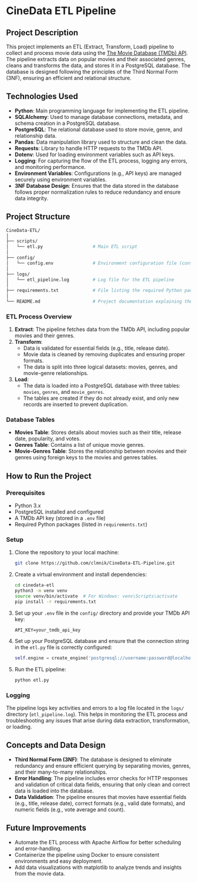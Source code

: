 # CineData ETL Pipeline

## Project Description

This project implements an ETL (Extract, Transform, Load) pipeline to collect and process movie data using the [The Movie Database (TMDb) API](https://www.themoviedb.org/documentation/api). The pipeline extracts data on popular movies and their associated genres, cleans and transforms the data, and stores it in a PostgreSQL database. The database is designed following the principles of the Third Normal Form (3NF), ensuring an efficient and relational structure.

## Technologies Used

- **Python**: Main programming language for implementing the ETL pipeline.
- **SQLAlchemy**: Used to manage database connections, metadata, and schema creation in a PostgreSQL database.
- **PostgreSQL**: The relational database used to store movie, genre, and relationship data.
- **Pandas**: Data manipulation library used to structure and clean the data.
- **Requests**: Library to handle HTTP requests to the TMDb API.
- **Dotenv**: Used for loading environment variables such as API keys.
- **Logging**: For capturing the flow of the ETL process, logging any errors, and monitoring performance.
- **Environment Variables**: Configurations (e.g., API keys) are managed securely using environment variables.
- **3NF Database Design**: Ensures that the data stored in the database follows proper normalization rules to reduce redundancy and ensure data integrity.

## Project Structure

```bash
CineData-ETL/
│
├── scripts/                     
│   └── etl.py                   # Main ETL script
│
├── config/                      
│   └── config.env               # Environment configuration file (contains API_KEY)
│
├── logs/                        
│   └── etl_pipeline.log         # Log file for the ETL pipeline
│
├── requirements.txt             # File listing the required Python packages for the project
│
└── README.md                    # Project documentation explaining the setup and usage

```

### ETL Process Overview

1. **Extract**: The pipeline fetches data from the TMDb API, including popular movies and their genres.
2. **Transform**: 
    - Data is validated for essential fields (e.g., title, release date).
    - Movie data is cleaned by removing duplicates and ensuring proper formats.
    - The data is split into three logical datasets: movies, genres, and movie-genre relationships.
3. **Load**: 
    - The data is loaded into a PostgreSQL database with three tables: `movies`, `genres`, and `movie_genres`.
    - The tables are created if they do not already exist, and only new records are inserted to prevent duplication.

### Database Tables

- **Movies Table**: Stores details about movies such as their title, release date, popularity, and votes.
- **Genres Table**: Contains a list of unique movie genres.
- **Movie-Genres Table**: Stores the relationship between movies and their genres using foreign keys to the movies and genres tables.

## How to Run the Project

### Prerequisites

- Python 3.x
- PostgreSQL installed and configured
- A TMDb API key (stored in a `.env` file)
- Required Python packages (listed in `requirements.txt`)

### Setup

1. Clone the repository to your local machine:

   ```bash
   git clone https://github.com/clmnik/CineData-ETL-Pipeline.git
   ```

2. Create a virtual environment and install dependencies:

   ```bash
   cd cinedata-etl
   python3 -m venv venv
   source venv/bin/activate  # For Windows: venv\Scripts\activate
   pip install -r requirements.txt
   ```

3. Set up your `.env` file in the `config/` directory and provide your TMDb API key:

   ```
   API_KEY=your_tmdb_api_key
   ```

4. Set up your PostgreSQL database and ensure that the connection string in the `etl.py` file is correctly configured:

   ```python
   self.engine = create_engine('postgresql://username:password@localhost/cinedata')
   ```

5. Run the ETL pipeline:

   ```bash
   python etl.py
   ```

### Logging

The pipeline logs key activities and errors to a log file located in the `logs/` directory (`etl_pipeline.log`). This helps in monitoring the ETL process and troubleshooting any issues that arise during data extraction, transformation, or loading.

## Concepts and Data Design

- **Third Normal Form (3NF)**: The database is designed to eliminate redundancy and ensure efficient querying by separating movies, genres, and their many-to-many relationships.
- **Error Handling**: The pipeline includes error checks for HTTP responses and validation of critical data fields, ensuring that only clean and correct data is loaded into the database.
- **Data Validation**: The pipeline ensures that movies have essential fields (e.g., title, release date), correct formats (e.g., valid date formats), and numeric fields (e.g., vote average and count).

## Future Improvements

- Automate the ETL process with Apache Airflow for better scheduling and error-handling. 
- Containerize the pipeline using Docker to ensure consistent environments and easy deployment. 
- Add data visualizations with matplotlib to analyze trends and insights from the movie data.
  